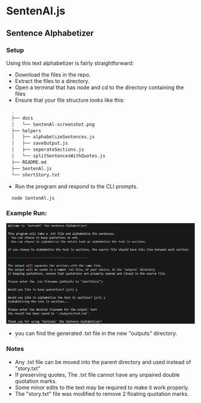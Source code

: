 # SentenAl.js
## Sentence Alphabetizer
### Setup
Using this text alphabetizer is fairly straightforward:
- Download the files in the repo.
- Extract the files to a directory.
- Open a terminal that has node and cd to the directory containing the files
- Ensure that your file structure looks like this:
```bash
  .
  ├── docs
  │   └── SentenAl-screenshot.png
  ├── helpers
  │   ├── alphabetizeSentences.js
  │   ├── saveOutput.js
  │   ├── seperateSections.js
  │   └── splitSentencesWithQuotes.js
  ├── README.md
  ├── SentenAl.js
  └── shortStory.txt
```
- Run the program and respond to the CLI prompts.
```bash
  node SentenAl.js
```
### Example Run:
  ![Screenshot](https://github.com/nathanwiles/AlphabeticalSentences/blob/main/docs/SentenAl-screenshot.png?raw=true)
- you can find the generated .txt file in the new "outputs" directory.


### Notes
- Any .txt file can be moved into the parent directory and used instead of "story.txt"
- If preserving quotes, The .txt file cannot have any unpaired double quotation marks.
- Some minor edits to the text may be required to make it work properly.
- The "story.txt" file was modified to remove 2 floating quotation marks.
